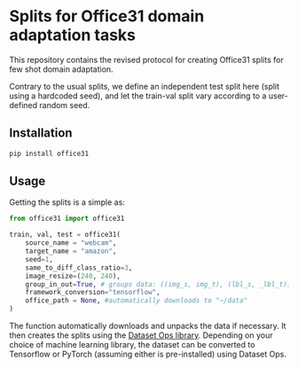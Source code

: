 # Splits for Office31 domain adaptation tasks

This repository contains the revised protocol for creating Office31 splits for few shot domain adaptation.

Contrary to the usual splits, we define an independent test split here (split using a hardcoded seed), and let the train-val split vary according to a user-defined random seed.

## Installation
```bash
pip install office31
```

## Usage
Getting the splits is a simple as:

```python
from office31 import office31

train, val, test = office31(
    source_name = "webcam",
    target_name = "amazon",
    seed=1,
    same_to_diff_class_ratio=3,
    image_resize=(240, 240),
    group_in_out=True, # groups data: ((img_s, img_t), (lbl_s, _lbl_t))
    framework_conversion="tensorflow",
    office_path = None, #automatically downloads to "~/data"
)
```

The function automatically downloads and unpacks the data if necessary. It then creates the splits using the [Dataset Ops library](https://github.com/LukasHedegaard/datasetops). 
Depending on your choice of machine learning library, the dataset can be converted to Tensorflow or PyTorch (assuming either is pre-installed) using Dataset Ops.


